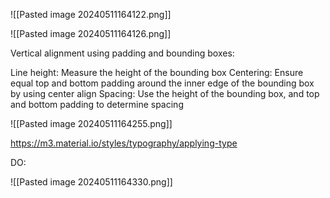 ![[Pasted image 20240511164122.png]]

![[Pasted image 20240511164126.png]]



Vertical alignment using padding and bounding boxes:

Line height: Measure the height of the bounding box
Centering: Ensure equal top and bottom padding around the inner edge of the bounding box by using center align
Spacing: Use the height of the bounding box, and top and bottom padding to determine spacing

![[Pasted image 20240511164255.png]]


https://m3.material.io/styles/typography/applying-type



DO:


![[Pasted image 20240511164330.png]]